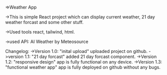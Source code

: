 =>Weather App

->This is simple React project which can display current weather, 21 day weather forcast and some other stuff.

->Used tools react, tailwind, html.

->used API: AI Weather by Meteosource

Changelog:
->Version 1.0: "inital upload" uploaded project on github.
->version 1.1: "21 day forcast" added 21 day forcast component.
->Version 1.2: "responsive design" app is fully functional on any device.
->Version 1.3: "functional weather app" app is fully deployed on github without any bugs.

